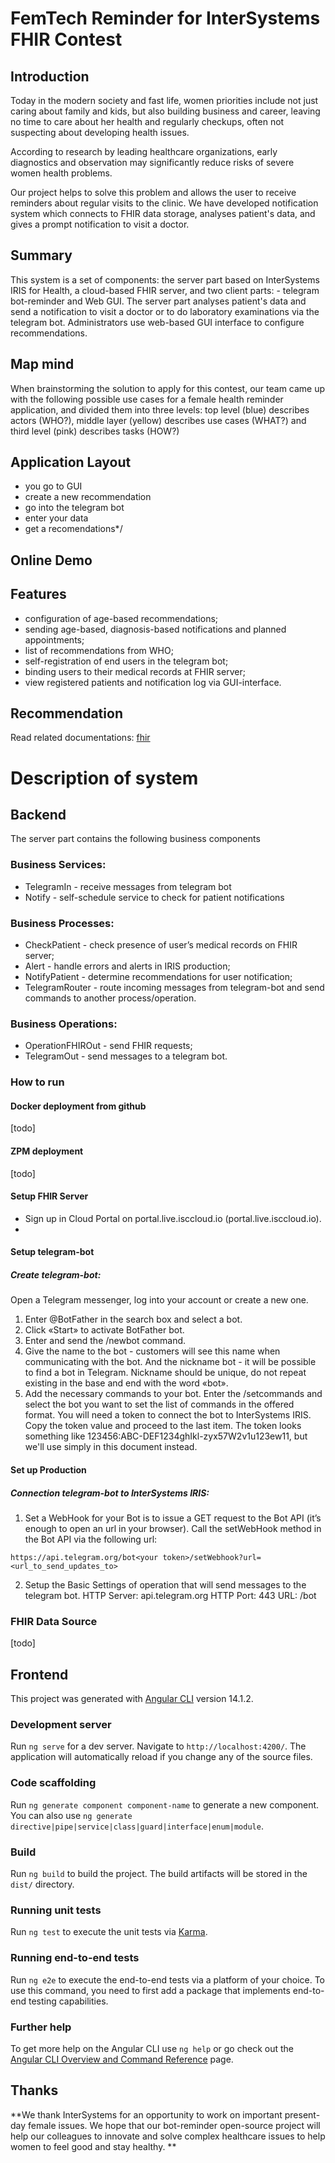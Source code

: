 # FemTech Reminder for InterSystems FHIR Contest 

## Introduction

Today in the modern society and fast life, women priorities include not just caring about family and kids, but also building business and career, leaving no time to care about her health and regularly checkups, often not suspecting about developing health issues.

According to research by leading healthcare organizations, early diagnostics and observation may significantly reduce risks of severe women health problems.

Our project helps to solve this problem and allows the user to receive reminders about regular visits to the clinic. We have developed notification system which connects to FHIR data storage, analyses patient's data, and gives a prompt notification to visit a doctor. 


## Summary

This system is a set of components: the server part based on InterSystems IRIS for Health, a cloud-based FHIR server, and two client parts: - telegram bot-reminder and Web GUI.
The server part analyses patient's data and send a notification to visit a doctor or to do laboratory examinations via the telegram bot. Administrators use web-based GUI interface to configure recommendations.


## Map mind

When brainstorming the solution to apply for this contest, our team came up with the following possible use cases for a female health reminder application, and divided them into three levels: top level (blue) describes actors (WHO?), middle layer (yellow) describes use cases (WHAT?) and third level (pink) describes tasks (HOW?)

## Application Layout

* you go to GUI
* create a new recommendation
* go into the telegram bot
* enter your data
* get a recomendations*/


## Online Demo

[Bot]:(https://t.me/bg_fhir_bot)


## Features

* configuration of age-based recommendations;
* sending age-based, diagnosis-based notifications and planned appointments;
* list of recommendations from WHO;
* self-registration of end users in the telegram bot;
* binding users to their medical records at FHIR server;
* view registered patients and notification log via GUI-interface.


## Recommendation

Read related documentations: [fhir](https://www.hl7.org/fhir/)


# Description of system

## Backend

The server part contains the following business components

### Business Services:
* TelegramIn - receive messages from telegram bot
* Notify - self-schedule service to check for patient notifications

### Business Processes:
* CheckPatient - check presence of user’s medical records on FHIR server;
* Alert - handle errors and alerts in IRIS production;
* NotifyPatient - determine recommendations for user notification;
* TelegramRouter - route incoming messages from telegram-bot and send commands to another process/operation.

### Business Operations:
* OperationFHIROut - send FHIR requests;
* TelegramOut - send messages to a telegram bot.

### How to run

#### Docker deployment from github
[todo]

#### ZPM deployment
[todo]

#### Setup FHIR Server
* Sign up in Cloud Portal on portal.live.isccloud.io (portal.live.isccloud.io).
* 

#### Setup telegram-bot
##### Create telegram-bot:
Open a Telegram messenger, log into your account or create a new one.
1. Enter @BotFather in the search box and select a bot.
2. Click «Start» to activate BotFather bot.
3. Enter and send the /newbot command.
4. Give the name to the bot - customers will see this name when communicating with the bot. And the nickname bot - it will be possible to find a bot in Telegram. Nickname should be unique, do not repeat existing in the base and end with the word «bot».
5. Add the necessary commands to your bot. Enter the /setcommands and select the bot you want to set the list of commands in the offered format. 
You will need a token to connect the bot to InterSystems IRIS. Copy the token value and proceed to the last item. The token looks something like 123456:ABC-DEF1234ghIkl-zyx57W2v1u123ew11,  but we'll use simply <your token> in this document instead.

####  Set up Production
##### Connection telegram-bot to InterSystems IRIS:
1. Set a WebHook for your Bot is to issue a GET request to the Bot API (it’s enough to open an url in your browser).
Call the setWebHook method in the Bot API via the following url:
```
https://api.telegram.org/bot<your token>/setWebhook?url=<url_to_send_updates_to>
```

2. Setup the Basic Settings of operation that will send messages to the telegram bot.
HTTP Server: api.telegram.org
HTTP Port: 443
URL: /bot<your token>

### FHIR Data Source
[todo]


## Frontend

This project was generated with [Angular CLI](https://github.com/angular/angular-cli) version 14.1.2.

### Development server

Run `ng serve` for a dev server. Navigate to `http://localhost:4200/`. The application will automatically reload if you change any of the source files.

### Code scaffolding

Run `ng generate component component-name` to generate a new component. You can also use `ng generate directive|pipe|service|class|guard|interface|enum|module`.

### Build

Run `ng build` to build the project. The build artifacts will be stored in the `dist/` directory.

### Running unit tests

Run `ng test` to execute the unit tests via [Karma](https://karma-runner.github.io).

### Running end-to-end tests

Run `ng e2e` to execute the end-to-end tests via a platform of your choice. To use this command, you need to first add a package that implements end-to-end testing capabilities.

### Further help

To get more help on the Angular CLI use `ng help` or go check out the [Angular CLI Overview and Command Reference](https://angular.io/cli) page.

## Thanks

**We thank InterSystems for an opportunity to work on important present-day female issues. We hope that our bot-reminder open-source project will help our colleagues to innovate and solve complex healthcare issues to help women to feel good and stay healthy.
**
